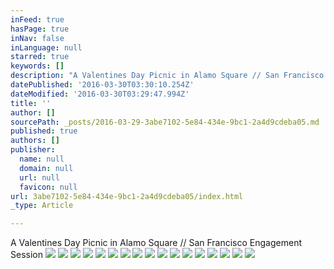 ```yaml
---
inFeed: true
hasPage: true
inNav: false
inLanguage: null
starred: true
keywords: []
description: "A Valentines Day Picnic in Alamo Square // San Francisco Engagement Session\_"
datePublished: '2016-03-30T03:30:10.254Z'
dateModified: '2016-03-30T03:29:47.994Z'
title: ''
author: []
sourcePath: _posts/2016-03-29-3abe7102-5e84-434e-9bc1-2a4d9cdeba05.md
published: true
authors: []
publisher:
  name: null
  domain: null
  url: null
  favicon: null
url: 3abe7102-5e84-434e-9bc1-2a4d9cdeba05/index.html
_type: Article

---
```

A Valentines Day Picnic in Alamo Square // San Francisco Engagement Session ![](https://s3-us-west-2.amazonaws.com/the-grid-img/p/665fb0a988ce1a7d435e30797f3ce70824a2f1ed.jpg)
![](https://s3-us-west-2.amazonaws.com/the-grid-img/p/ced51a59a48b6c51cdd0c47ce51518933981c5be.jpg)
![](https://s3-us-west-2.amazonaws.com/the-grid-img/p/a25706fb7e47ed96b1a59844f8fbb46f04c06053.jpg)
![](https://s3-us-west-2.amazonaws.com/the-grid-img/p/84f70ec9b76e28d2d0b2ff72de4405cd27077d70.jpg)
![](https://s3-us-west-2.amazonaws.com/the-grid-img/p/c1e23df9751dad75386ec9de617138e8b3327344.jpg)
![](https://s3-us-west-2.amazonaws.com/the-grid-img/p/3bf0484a54b868fda7dc370a65851051aa778354.jpg)
![](https://s3-us-west-2.amazonaws.com/the-grid-img/p/533d2d0dd6a58ce9ba6e17df59ff52801d0d9379.jpg)
![](https://s3-us-west-2.amazonaws.com/the-grid-img/p/e0d9aa0ffd153287806561ea127cf3cef46f571e.jpg)
![](https://s3-us-west-2.amazonaws.com/the-grid-img/p/366331d33cc54babed1e2b7702ba0de21ae78543.jpg)
![](https://s3-us-west-2.amazonaws.com/the-grid-img/p/6862201c62c5d5319ac663654f49b9d5e3a37ed1.jpg)
![](https://s3-us-west-2.amazonaws.com/the-grid-img/p/860591ba929d7ece2a7d2933a4cc6ce290b075ba.jpg)
![](https://s3-us-west-2.amazonaws.com/the-grid-img/p/a759c7956c7d10332009cb44a3fbbb5d7e96bd1a.jpg)
![](https://s3-us-west-2.amazonaws.com/the-grid-img/p/0627ae20bd026b175dae82f1fb0210ebad9b1d74.jpg)
![](https://s3-us-west-2.amazonaws.com/the-grid-img/p/89110be5df67b0924f16d9dd35c4eb2f1614d14d.jpg)
![](https://s3-us-west-2.amazonaws.com/the-grid-img/p/af26f08f044eb76e3ed6c5bde9bd4bcafe3237c3.jpg)
![](https://s3-us-west-2.amazonaws.com/the-grid-img/p/aca822cfba78300af6279fda26b7af468e3c8af1.jpg)
![](https://s3-us-west-2.amazonaws.com/the-grid-img/p/5fa4507d59351933d4968a38077191a445399a48.jpg)